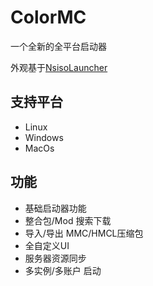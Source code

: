 # ColorMC
一个全新的全平台启动器

外观基于[NsisoLauncher](https://github.com/Coloryr/NsisoLauncher-1)

## 支持平台
- Linux
- Windows
- MacOs

## 功能
- 基础启动器功能
- 整合包/Mod 搜索下载
- 导入/导出 MMC/HMCL压缩包
- 全自定义UI
- 服务器资源同步
- 多实例/多账户 启动


